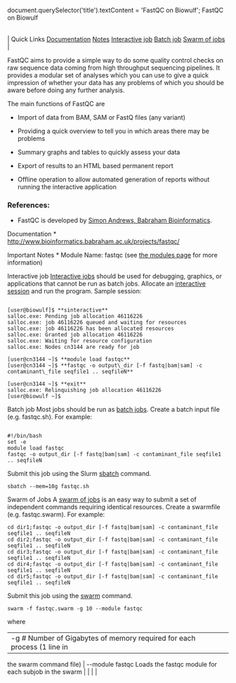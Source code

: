 

document.querySelector('title').textContent = 'FastQC on Biowulf';
FastQC on Biowulf


|  |
| --- |
| 
Quick Links
[Documentation](#doc)
[Notes](#notes)
[Interactive job](#int) 
[Batch job](#sbatch) 
[Swarm of jobs](#swarm) 
 |

  FastQC aims to provide a simple way to do some quality control checks on raw 
 sequence data coming from high throughput sequencing pipelines. It provides 
 a modular set of analyses which you can use to give a quick impression of 
 whether your data has any problems of which you should be aware before doing 
 any further analysis.


The main functions of FastQC are


- Import of data from BAM, SAM or FastQ files (any variant)  

 - Providing a quick overview to tell you in which areas there may be problems  

 - Summary graphs and tables to quickly assess your data  

 - Export of results to an HTML based permanent report  

 - Offline operation to allow automated generation of reports without running 
 the interactive application  




### References:

 * FastQC is developed by [Simon 
 Andrews, Babraham Bioinformatics](http://www.bioinformatics.babraham.ac.uk/projects/fastqc/).


Documentation * <http://www.bioinformatics.babraham.ac.uk/projects/fastqc/>


Important Notes * Module Name: fastqc (see [the modules 
 page](/apps/modules.html) for more information)



Interactive job
[Interactive jobs](/docs/userguide.html#int) should be used for debugging, graphics, or applications that cannot be run as batch jobs.
Allocate an [interactive session](/docs/userguide.html#int) and run the program. Sample session:



```

[user@biowulf]$ **sinteractive**
salloc.exe: Pending job allocation 46116226
salloc.exe: job 46116226 queued and waiting for resources
salloc.exe: job 46116226 has been allocated resources
salloc.exe: Granted job allocation 46116226
salloc.exe: Waiting for resource configuration
salloc.exe: Nodes cn3144 are ready for job

[user@cn3144 ~]$ **module load fastqc**
[user@cn3144 ~]$ **fastqc -o output\_dir [-f fastq|bam|sam] -c contaminant\_file seqfile1 .. seqfileN**

[user@cn3144 ~]$ **exit**
salloc.exe: Relinquishing job allocation 46116226
[user@biowulf ~]$

```


Batch job
Most jobs should be run as [batch jobs](/docs/userguide.html#submit). Create a batch input file (e.g. fastqc.sh). For example:



```

#!/bin/bash
set -e
module load fastqc
fastqc -o output_dir [-f fastq|bam|sam] -c contaminant_file seqfile1 .. seqfileN
```

Submit this job using the Slurm [sbatch](/docs/userguide.html) command.



```
sbatch --mem=10g fastqc.sh
```

Swarm of Jobs 
A [swarm of jobs](/apps/swarm.html) is an easy way to submit a set of independent commands requiring identical resources.
Create a swarmfile (e.g. fastqc.swarm). For example:



```
cd dir1;fastqc -o output_dir [-f fastq|bam|sam] -c contaminant_file seqfile1 .. seqfileN
cd dir2;fastqc -o output_dir [-f fastq|bam|sam] -c contaminant_file seqfile1 .. seqfileN
cd dir3;fastqc -o output_dir [-f fastq|bam|sam] -c contaminant_file seqfile1 .. seqfileN
cd dir4;fastqc -o output_dir [-f fastq|bam|sam] -c contaminant_file seqfile1 .. seqfileN
cd dir5;fastqc -o output_dir [-f fastq|bam|sam] -c contaminant_file seqfile1 .. seqfileN

```

Submit this job using the [swarm](/apps/swarm.html) command.



```
swarm -f fastqc.swarm -g 10 --module fastqc
```

where
 

|  |  |  |  |
| --- | --- | --- | --- |
| -g *#*  Number of Gigabytes of memory required for each process (1 line in 
 the swarm command file) 
 | --module fastqc Loads the fastqc module for each subjob in the swarm 
  | |
 | |








